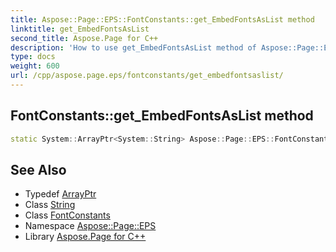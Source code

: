 ```yaml
---
title: Aspose::Page::EPS::FontConstants::get_EmbedFontsAsList method
linktitle: get_EmbedFontsAsList
second_title: Aspose.Page for C++
description: 'How to use get_EmbedFontsAsList method of Aspose::Page::EPS::FontConstants class in C++.'
type: docs
weight: 600
url: /cpp/aspose.page.eps/fontconstants/get_embedfontsaslist/
---
```

## FontConstants::get_EmbedFontsAsList method




```cpp
static System::ArrayPtr<System::String> Aspose::Page::EPS::FontConstants::get_EmbedFontsAsList()
```

## See Also

* Typedef [ArrayPtr](../../../system/arrayptr/)
* Class [String](../../../system/string/)
* Class [FontConstants](../)
* Namespace [Aspose::Page::EPS](../../)
* Library [Aspose.Page for C++](../../../)
